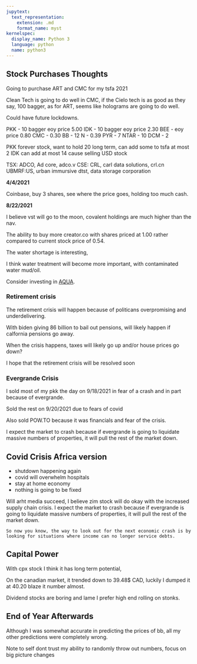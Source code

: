 ```yaml
---
jupytext:
  text_representation:
    extension: .md
    format_name: myst
kernelspec:
  display_name: Python 3
  language: python
  name: python3
---
```


## Stock Purchases Thoughts

Going to purchase ART and CMC for my tsfa 2021

Clean Tech is going to do well in CMC, if the Cielo tech is as good as they say, 100 bagger, as for ART, seems like holograms are going to do well.

Could have future lockdowns.

PKK - 10 bagger eoy price 5.00
IDK - 10 bagger eoy price 2.30
BEE - eoy price 0.80
CMC - 0.30
BB - 12
N - 0.39
PYR - 7
NTAR - 10
DCM - 2

PKK forever stock, want to hold 20 long term, can add some to tsfa at most 2
IDK can add at most 14 cause selling USD stock


TSX: ADCO, Ad core, adco.v
CSE: CRL, carl data solutions, crl.cn
UBMRF:US, urban immursive
dtst, data storage corporation

**4/4/2021**

Coinbase, buy 3 shares, see where the price goes, holding too much cash.


**8/22/2021**

I believe vst will go to the moon, covalent holdings are much higher than the nav.

The ability to buy more creator.co with shares priced at 1.00 rather compared to current stock price of 0.54.

The water shortage is interesting,

I think water treatment will become more important, with contaminated water 
mud/oil.

Consider investing in [AQUA](https://finance.yahoo.com/quote/AQUA?p=AQUA&.tsrc=fin-srch).
### Retirement crisis

The retirement crisis will happen because of politicans overpromising and underdelivering.

With biden giving 86 billion to bail out pensions, will likely happen if calfornia pensions go away.

When the crisis happens, taxes will likely go up and/or house prices go down?

I hope that the retirement crisis will be resolved soon


### Evergrande Crisis

I sold most of my pkk the day on 9/18/2021 in fear of a crash and in part because of evergrande.

Sold the rest on 9/20/2021 due to fears of covid 

Also sold POW.TO because it was financials and fear of the crisis.

I expect the market to crash because if evergrande is going to liquidate massive numbers of properties, it will pull the rest of the market down. 

## Covid Crisis Africa version

- shutdown happening again
- covid will overwhelm hospitals
- stay at home economy
- nothing is going to be fixed  

Will arht media succeed, I believe zim stock will do okay with the increased supply chain crisis.
I expect the market to crash because if evergrande is going to liquidate massive numbers of properties, it will pull the rest of the market down.


```
So now you know, the way to look out for the next economic crash is by looking for situations where income can no longer service debts.
```


## Capital Power

With cpx stock I think it has long term potential,

On the canadian market, it trended down to 39.48$ CAD, luckily I dumped it at 40.20 blaze it number almost.

Dividend stocks are boring and lame I prefer high end rolling on stonks.

## End of Year Afterwards

Although I was somewhat accurate in predicting the prices of bb, all my other predictions were completely wrong.

Note to self dont trust my ability to randomly throw out numbers, focus on big picture changes